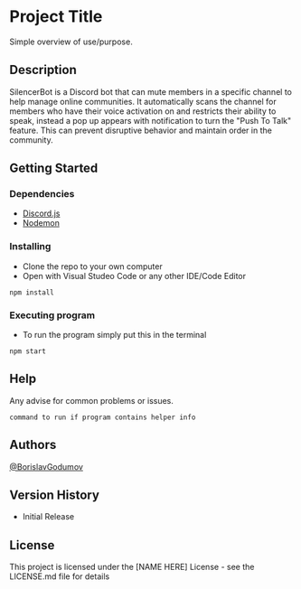 # Project Title

Simple overview of use/purpose.

## Description

SilencerBot is a Discord bot that can mute members in a specific channel to help manage online communities. It automatically scans the channel for members who have their voice activation on and restricts their ability to speak, instead a pop up appears with notification to turn the "Push To Talk" feature. This can prevent disruptive behavior and maintain order in the community.

## Getting Started

### Dependencies

- [Discord.js](https://discord.js.org/#)
- [Nodemon](https://nodemon.io)

### Installing

- Clone the repo to your own computer
- Open with Visual Studeo Code or any other IDE/Code Editor

```
npm install
```

### Executing program

- To run the program simply put this in the terminal

```
npm start
```

## Help

Any advise for common problems or issues.

```
command to run if program contains helper info
```

## Authors

[@BorislavGodumov](https://www.linkedin.com/in/borislav-godumov-7245b61a2/)

## Version History

- Initial Release

## License

This project is licensed under the [NAME HERE] License - see the LICENSE.md file for details
